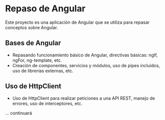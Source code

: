 # Repaso de Angular

Este proyecto es una aplicación de Angular que se utiliza para repasar conceptos sobre Angular.

## Bases de Angular

- Repasando funcionamiento básico de Angular, directivas básicas: ngIf, ngFor, ng-template, etc.
- Creación de componentes, servicios y módulos, uso de pipes incluidos, uso de librerías externas, etc.

## Uso de HttpClient

- Uso de HttpClient para realizar peticiones a una API REST, manejo de errores, uso de interceptores, etc.

... continuará
